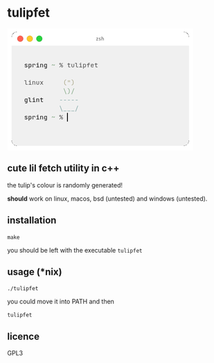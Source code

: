 # tulipfet

<img align="center" src="https://github.com/glintty/tulipfet/blob/main/tulipfet.png?raw=true">

## cute lil fetch utility in c++

the tulip's colour is randomly generated!

**should** work on linux, macos, bsd (untested) and windows (untested).

## installation

```
make
```

you should be left with the executable `tulipfet`

## usage (*nix)

```
./tulipfet
```

you could move it into PATH and then

```
tulipfet
```

## licence

GPL3
